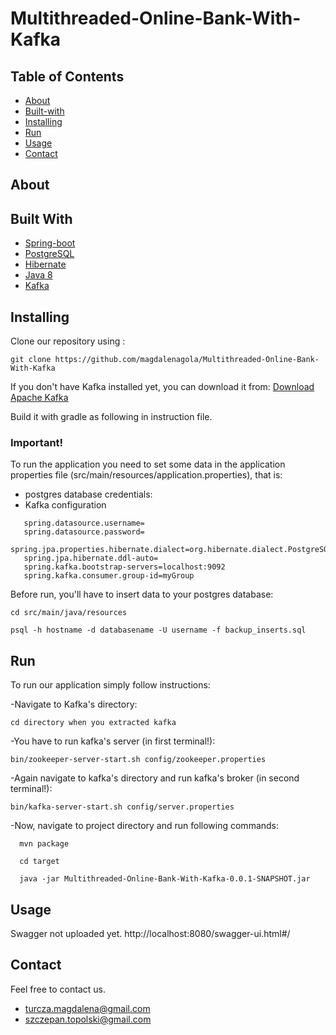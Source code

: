 # Multithreaded-Online-Bank-With-Kafka

## Table of Contents

- [About](#about)
- [Built-with](#built-with)
- [Installing](#installing)
- [Run](#run)
- [Usage](#usage)
- [Contact](#contact)

## About <a name = "about"></a>


## Built With <a name = "built-with"></a>

* [Spring-boot](https://spring.io/projects/spring-boot)
* [PostgreSQL](https://www.postgresql.org/)
* [Hibernate](https://hibernate.org/)
* [Java 8](https://www.java.com/pl/download/faq/java8.xml)
* [Kafka](https://kafka.apache.org/)

## Installing <a name = "installing"></a>

Clone our repository using :

```
git clone https://github.com/magdalenagola/Multithreaded-Online-Bank-With-Kafka
```


If you don't have Kafka installed yet, you can download it from: [Download Apache Kafka](https://kafka.apache.org/downloads)

Build it with gradle as following in instruction file.



### Important!

To run the application you need to set some data in the application properties file (src/main/resources/application.properties), that is:
- postgres database credentials:
- Kafka configuration

```spring.datasource.url=
   spring.datasource.username=
   spring.datasource.password=
   spring.jpa.properties.hibernate.dialect=org.hibernate.dialect.PostgreSQL92Dialect
   spring.jpa.hibernate.ddl-auto=
   spring.kafka.bootstrap-servers=localhost:9092
   spring.kafka.consumer.group-id=myGroup
```

Before run, you'll have to insert data to your postgres database:
```
cd src/main/java/resources
```

```
psql -h hostname -d databasename -U username -f backup_inserts.sql
```

## Run <a name = "run"></a>

To run our application simply follow instructions:

-Navigate to Kafka's directory:
```
cd directory when you extracted kafka
```
-You have to run kafka's server (in first terminal!):
```
bin/zookeeper-server-start.sh config/zookeeper.properties
```
-Again navigate to kafka's directory and run kafka's broker (in second terminal!):
```
bin/kafka-server-start.sh config/server.properties
```
-Now, navigate to project directory and run following commands:
```
  mvn package
```

```
  cd target 
```

```
  java -jar Multithreaded-Online-Bank-With-Kafka-0.0.1-SNAPSHOT.jar
```

## Usage <a name = "usage"></a>
Swagger not uploaded yet.
 http://localhost:8080/swagger-ui.html#/
  
## Contact <a name = "contact"></a>
Feel free to contact us.
 * turcza.magdalena@gmail.com
 * szczepan.topolski@gmail.com

